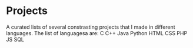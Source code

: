 # Projects

A curated lists of several constrasting projects that I made in different languages.
The list of languagesa are:
C
C++
Java
Python
HTML
CSS
PHP
JS
SQL
